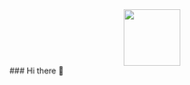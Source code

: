 <div id="header" align="center">
    <img src="https://media.giphy.com/media/VbnUQpnihPSIgIXuZv/giphy.gif" width="100"/>
</div>
### Hi there 👋


<!--
**Douglch/Douglch** is a ✨ _special_ ✨ repository because its `README.md` (this file) appears on your GitHub profile.

Here are some ideas to get you started:

- 🔭 I’m currently working on ...
- 🌱 I’m currently learning ...
- 👯 I’m looking to collaborate on ...
- 🤔 I’m looking for help with ...
- 💬 Ask me about ...
- 📫 How to reach me: ...
- 😄 Pronouns: ...
- ⚡ Fun fact: ...
[![Douglch's GitHub stats](https://github-readme-stats.vercel.app/api?username=douglch)](https://github.com/anuraghazra/github-readme-stats)
-->
